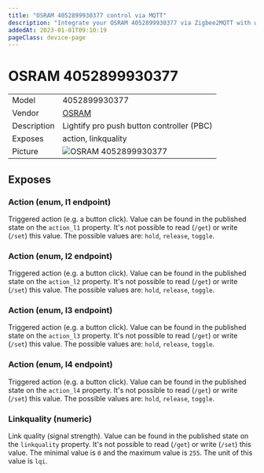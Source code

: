 ```yaml
---
title: "OSRAM 4052899930377 control via MQTT"
description: "Integrate your OSRAM 4052899930377 via Zigbee2MQTT with whatever smart home infrastructure you are using without the vendor's bridge or gateway."
addedAt: 2023-01-01T09:10:19
pageClass: device-page
---
```


<!-- !!!! -->
<!-- ATTENTION: This file is auto-generated through docgen! -->
<!-- You can only edit the "Notes"-Section between the two comment lines "Notes BEGIN" and "Notes END". -->
<!-- Do not use h1 or h2 heading within "## Notes"-Section. -->
<!-- !!!! -->

# OSRAM 4052899930377

|     |     |
|-----|-----|
| Model | 4052899930377  |
| Vendor  | [OSRAM](/supported-devices/#v=OSRAM)  |
| Description | Lightify pro push button controller (PBC) |
| Exposes | action, linkquality |
| Picture | ![OSRAM 4052899930377](https://www.zigbee2mqtt.io/images/devices/4052899930377.jpg) |


<!-- Notes BEGIN: You can edit here. Add "## Notes" headline if not already present. -->


<!-- Notes END: Do not edit below this line -->



## Exposes

### Action (enum, l1 endpoint)
Triggered action (e.g. a button click).
Value can be found in the published state on the `action_l1` property.
It's not possible to read (`/get`) or write (`/set`) this value.
The possible values are: `hold`, `release`, `toggle`.

### Action (enum, l2 endpoint)
Triggered action (e.g. a button click).
Value can be found in the published state on the `action_l2` property.
It's not possible to read (`/get`) or write (`/set`) this value.
The possible values are: `hold`, `release`, `toggle`.

### Action (enum, l3 endpoint)
Triggered action (e.g. a button click).
Value can be found in the published state on the `action_l3` property.
It's not possible to read (`/get`) or write (`/set`) this value.
The possible values are: `hold`, `release`, `toggle`.

### Action (enum, l4 endpoint)
Triggered action (e.g. a button click).
Value can be found in the published state on the `action_l4` property.
It's not possible to read (`/get`) or write (`/set`) this value.
The possible values are: `hold`, `release`, `toggle`.

### Linkquality (numeric)
Link quality (signal strength).
Value can be found in the published state on the `linkquality` property.
It's not possible to read (`/get`) or write (`/set`) this value.
The minimal value is `0` and the maximum value is `255`.
The unit of this value is `lqi`.

